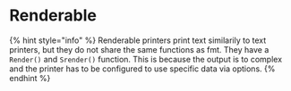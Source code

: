# Renderable

{% hint style="info" %}
Renderable printers print text similarily to text printers, but they do not share the same functions as fmt. They have a `Render()` and `Srender()` function. This is because the output is to complex and the printer has to be configured to use specific data via options.
{% endhint %}
